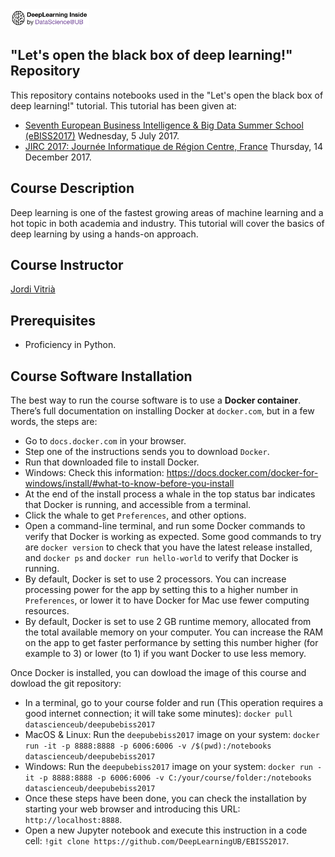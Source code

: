 <div align="left">
        <img width="25%" src="deeplearninginside2.png" alt="About screen" title="About screen"</img>
</div>

## "Let's open the black box of deep learning!" Repository

This repository contains notebooks used in the "Let's open the black box of deep learning!" tutorial. This tutorial has been given at:
+ [Seventh European Business Intelligence & Big Data Summer School (eBISS2017)](http://cs.ulb.ac.be/conferences/ebiss2017/) Wednesday, 5 July 2017.
+ [JIRC 2017: Journée Informatique de Région Centre, France](http://www.info.univ-tours.fr/ICVL/jirc-2017.php) Thursday, 14 December 2017.

## Course Description

Deep learning is one of the fastest growing areas of machine learning and a hot topic in both academia and industry. 
This tutorial will cover the basics of deep learning by using a hands-on approach.

## Course Instructor

[Jordi Vitrià](http://www.ub.edu/cvub/jordivitria/)

## Prerequisites

+ Proficiency in Python. 

## Course Software Installation

The best way to run the course software is to use a **Docker container**. There’s full documentation on installing Docker at ``docker.com``, but in a few words, the steps are:

+ Go to ``docs.docker.com`` in your browser.
+ Step one of the instructions sends you to download ``Docker``.
+ Run that downloaded file to install Docker.
+ Windows: Check this information: https://docs.docker.com/docker-for-windows/install/#what-to-know-before-you-install
+ At the end of the install process a whale in the top status bar indicates that Docker is running, and accessible from a terminal.
+ Click the whale to get ``Preferences``, and other options.
+ Open a command-line terminal, and run some Docker commands to verify that Docker is working as expected.
Some good commands to try are ``docker version`` to check that you have the latest release installed, and ``docker ps`` and ``docker run hello-world`` to verify that Docker is running. 
+ By default, Docker is set to use 2 processors. You can increase processing power for the app by setting this to a higher number in ``Preferences``, or lower it to have Docker for Mac use fewer computing resources.
+ By default, Docker is set to use 2 GB runtime memory, allocated from the total available memory on your computer. You can increase the RAM on the app to get faster performance by setting this number higher (for example to 3) or lower (to 1) if you want Docker to use less memory.

Once Docker is installed, you can dowload the image of this course and dowload the git repository:

+ In a terminal, go to your course folder and run (This operation requires a good internet connection; it will take some minutes):  ``docker pull datascienceub/deepubebiss2017``    
+ MacOS & Linux: Run the ``deepubebiss2017`` image on your system: ``docker run -it -p 8888:8888 -p 6006:6006 -v /$(pwd):/notebooks datascienceub/deepubebiss2017``
+ Windows: Run the ``deepubebiss2017`` image on your system: ``docker run -it -p 8888:8888 -p 6006:6006 -v C:/your/course/folder:/notebooks datascienceub/deepubebiss2017``
+ Once these steps have been done, you can check the installation by starting your web browser and introducing this  URL: ``http://localhost:8888``.
+ Open a new Jupyter notebook and execute this instruction in a code cell: ``!git clone https://github.com/DeepLearningUB/EBISS2017``.

